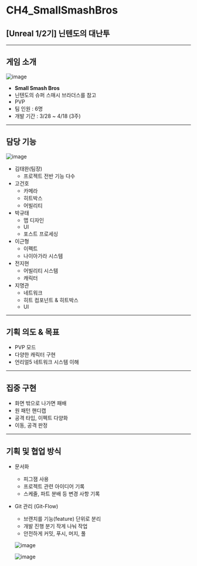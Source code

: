 # CH4_SmallSmashBros
## [Unreal 1/2기] 닌텐도의 대난투
---

## **게임 소개**

![image](https://github.com/user-attachments/assets/e79193ec-fe6c-4093-9691-ee7be69c46aa)

- **Small Smash Bros**
- 닌텐도의 슈퍼 스매시 브라더스를 참고
- PVP
- 팀 인원 : 6명
- 개발 기간 : 3/28 ~ 4/18 (3주)

---

## **담당 기능**

![image](https://github.com/user-attachments/assets/c60e7e81-7bb5-4b4f-8087-a484ecb320fa)

- 김태완(팀장)
  - 프로젝트 전반 기능 다수
- 고건호
  - 카메라
  - 히트박스
  - 어빌리티
- 박규태
  - 맵 디자인
  - UI
  - 포스트 프로세싱
- 이근형
  - 이펙트
  - 나이아가라 시스템
- 전지현
  - 어빌리티 시스템
  - 캐릭터
- 지명관
  - 네트워크
  - 히트 컴포넌트 & 히트박스
  - UI

---

## **기획 의도 & 목표**

- PVP 모드
- 다양한 캐릭터 구현
- 언리얼5 네트워크 시스템 이해

---

## 집중 구현

- 화면 밖으로 나가면 패배
- 원 패턴 핸디캡
- 공격 타입, 이펙트 다양화
- 이동, 공격 판정

---

## **기획 및 협업 방식**

- 문서화
  - 피그잼 사용
  - 프로젝트 관련 아이디어 기록
  - 스케줄, 파트 분배 등 변경 사항 기록
 
- Git 관리 (Git-Flow)
  - 브랜치를 기능(feature) 단위로 분리
  - 개발 진행 분기 작게 나눠 작업
  - 안전하게 커밋, 푸시, 머지, 풀
 
  ![image](https://github.com/user-attachments/assets/fd7f6979-c744-418b-ba0f-484be6128c32)


  ![image](https://github.com/user-attachments/assets/aae88584-2e10-4f74-948b-f07cf3a2c872)











